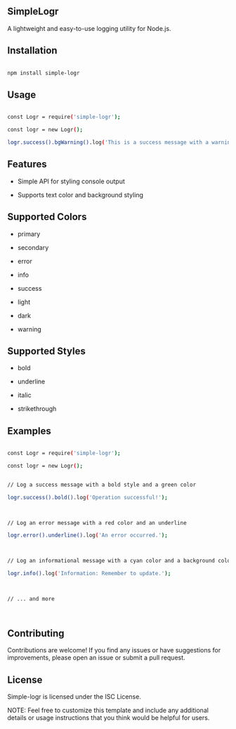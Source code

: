 
## SimpleLogr

  

A lightweight and easy-to-use logging utility for Node.js.

  

## Installation

  

```bash

npm install simple-logr

```

  

## Usage

  

```bash

const Logr = require('simple-logr');

const logr = new Logr();

logr.success().bgWarning().log('This is a success message with a warning background.');

```

  

## Features

  

- Simple API for styling console output

- Supports text color and background styling

## Supported Colors

- primary

- secondary

- error

- info

- success

- light

- dark

- warning

## Supported Styles
- bold

- underline

- italic

- strikethrough

  

## Examples

  

```bash

const Logr = require('simple-logr');

const logr = new Logr();  


// Log a success message with a bold style and a green color

logr.success().bold().log('Operation successful!');

  

// Log an error message with a red color and an underline

logr.error().underline().log('An error occurred.');

  

// Log an informational message with a cyan color and a background color

logr.info().log('Information: Remember to update.');

  

// ... and more

  

```




## Contributing

Contributions are welcome! If you find any issues or have suggestions for improvements, please open an issue or submit a pull request.


## License
Simple-logr is licensed under the ISC License.

  
  

NOTE: Feel free to customize this template and include any additional details or usage instructions that you think would be helpful for users.